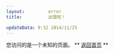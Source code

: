 ```yaml
---
layout:         error
title:          出错啦！

updateData: 9:32 2014/11/25
---
```



您访问的是一个未知的页面。 ** [返回首页]({{site.url}}) **

